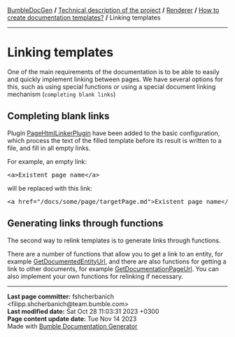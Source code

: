 <embed> <a href="/docs/README.md">BumbleDocGen</a> <b>/</b> <a href="/docs/tech/readme.md">Technical description of the project</a> <b>/</b> <a href="/docs/tech/3.renderer/readme.md">Renderer</a> <b>/</b> <a href="/docs/tech/3.renderer/01_templates.md">How to create documentation templates?</a> <b>/</b> Linking templates<hr> </embed>

<embed> <h1>Linking templates</h1> </embed>

One of the main requirements of the documentation is to be able to easily and quickly implement linking between pages.
We have several options for this, such as using special functions or using a special document linking mechanism (`completing blank links`)

<embed> <h2>Completing blank links</h2> </embed>

Plugin <a href="/docs/tech/3.renderer/classes/PageHtmlLinkerPlugin.md">PageHtmlLinkerPlugin</a> have been added to the basic configuration,
which process the text of the filled template before its result is written to a file, and fill in all empty links.

For example, an empty link:

<pre>&lt;a&gt;Existent page name&lt;/a&gt;</pre>

will be replaced with this link:

<pre>&lt;a href=&quot;/docs/some/page/targetPage.md&quot;&gt;Existent page name&lt;/a&gt;</pre>

<embed> <h2>Generating links through functions</h2> </embed>

The second way to relink templates is to generate links through functions.

There are a number of functions that allow you to get a link to an entity, for example <a href="/docs/tech/3.renderer/classes/GetDocumentedEntityUrl.md">GetDocumentedEntityUrl</a>, and there are also functions for getting a link to other documents, for example <a href="/docs/tech/3.renderer/classes/GetDocumentationPageUrl.md">GetDocumentationPageUrl</a>.
You can also implement your own functions for relinking if necessary.

<div id='page_committer_info'>
<hr>
<b>Last page committer:</b> fshcherbanich &lt;filipp.shcherbanich@team.bumble.com&gt;<br><b>Last modified date:</b>   Sat Oct 28 11:03:31 2023 +0300<br><b>Page content update date:</b> Tue Nov 14 2023<br>Made with <a href='https://github.com/bumble-tech/bumble-doc-gen/blob/master/docs/README.md'>Bumble Documentation Generator</a></div>